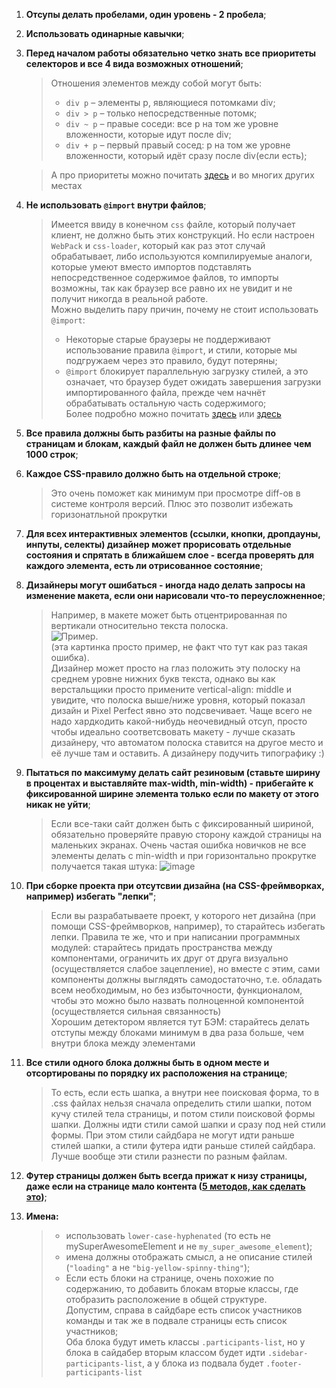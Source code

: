 1. **Отсупы делать пробелами, один уровень - 2 пробела**;
2. **Использовать одинарные кавычки**;

3. **Перед началом работы обязательно четко знать все приоритеты селекторов и все 4 вида возможных отношений**;
    > Отношения элементов между собой могут быть:
    > * `div p` – элементы p, являющиеся потомками div;
    > * `div > p` – только непосредственные потомк;
    > * `div ~ p` – правые соседи: все p на том же уровне вложенности, которые идут после div;
    > * `div + p` – первый правый сосед: p на том же уровне вложенности, который идёт сразу после div(если есть);   

    > А про приоритеты можно почитать [здесь](https://habrahabr.ru/post/137588/) и во многих других местах

4. **Не использовать `@import` внутри файлов**;
    > Имеется ввиду в конечном `css` файле, который получает клиент, не должно быть этих конструкций. Но если настроен `WebPack` и `css-loader`, который как раз этот случай обрабатывает, либо используются компилируемые аналоги, которые умеют вместо импортов подставлять непосредственное содержимое файлов, то импорты возможны, так как браузер все равно их не увидит и не получит никогда в реальной работе.   
    > Можно выделить пару причин, почему не стоит использовать `@import`:
    > * Некоторые старые браузеры не поддерживают использование правила `@import`, и стили, которые мы подгружаем через это правило, будут потеряны;
    > * `@import` блокирует параллельную загрузку стилей, а это означает, что браузер будет ожидать завершения загрузки импортированного файла, прежде чем начнёт обрабатывать остальную часть содержимого;  
    > Более подробно можно почитать [здесь](http://www.stevesouders.com/blog/2009/04/09/dont-use-import/) или [здесь](http://www.stevesouders.com/blog/2009/04/09/dont-use-import/)


5. **Все правила должны быть разбиты на разные файлы по страницам и блокам, каждый файл не должен быть длинее чем 1000 строк**;

6. **Каждое CSS-правило должно быть на отдельной строке**;
    > Это очень поможет как минимум при просмотре diff-ов в системе контроля версий. Плюс это позволит избежать горизонатльной прокрутки

7. **Для всех интерактивных элементов (ссылки, кнопки, дропдауны, инпуты, селекты) дизайнер может прорисовать отдельные состояния и спрятать в ближайшем слое - всегда проверять для каждого элемента, есть ли отрисованное состояние**;

8. **Дизайнеры могут ошибаться - иногда надо делать запросы на изменение макета, если они нарисовали что-то переусложненное**;
    > Например, в макете может быть отцентрированная по вертикали относительно текста полоска.  
    > ![Пример](https://user-images.githubusercontent.com/12808495/55335190-df687980-54c4-11e9-8623-13ecdb996ebc.png). <br>
    > (эта картинка просто пример, не факт что тут как раз такая ошибка).<br>
    > Дизайнер может просто на глаз положить эту полоску на среднем уровне нижних букв текста, однако вы как верстальщики просто примените vertical-align: middle и увидите, что полоска выше/ниже уровня, который показал дизайн и Pixel Perfect явно это подсвечивает. Чаще всего не надо хардкодить какой-нибудь неочевидный отсуп, просто чтобы идеально соответсвовать макету - лучше сказать дизайнеру, что автоматом полоска ставится на другое место и её лучше там и оставить. А дизайнеру подучить типографику :)

9. **Пытаться по максимуму делать сайт резиновым (ставьте ширину в процентах и выставляйте max-width, min-width) - прибегайте к фиксированной ширине элемента только если по макету от этого никак не уйти**;
    >Если все-таки сайт должен быть с фиксированный шириной, обязательно проверяйте правую сторону каждой страницы на маленьких экранах. Очень частая ошибка новичков не все элементы делать с min-width и при горизонтально прокрутке получается такая штука:
    > ![image](https://rizzoma.com/r/files/a87a0a28b84d6326d4f3909e8801dab7-60dd9b15a5f2c5e495726e74545edcae-0-0.7016728184648524)

10. **При сборке проекта при отсутсвии дизайна (на CSS-фреймворках, например) избегать "лепки"**;
    > Если вы разрабатываете проект, у которого нет дизайна (при помощи CSS-фреймворков, например), то старайтесь избегать лепки.
    Правила те же, что и при написании программных модулей: старайтесь придать пространства между компонентами, ограничить их друг от друга визуально (осуществляется слабое зацепление), но вместе с этим, сами компоненты должны выглядять самодостаточно, т.е. обладать всем необходимым, но без избыточности, функционалом, чтобы это можно было назвать полноценной компонентой (осуществляется сильная связанность)   
    > Хорошим детектором является тут БЭМ: старайтесь делать отступы между блоками минимум в два раза больше, чем внутри блока между элементами

11. **Все стили одного блока должны быть в одном месте и отсортированы по порядку их расположения на странице**;
    >То есть, если есть шапка, а внутри нее поисковая форма, то в .css файлах нельзя сначала определить стили шапки, потом кучу стилей тела страницы, и потом стили поисковой формы шапки. Должны идти стили самой шапки и сразу под ней стили формы.
    При этом стили сайдбара не могут идти раньше стилей шапки, а стили футера идти раньше стилей сайдбара. Лучше вообще эти стили разнести по разным файлам.

12. **Футер страницы должен быть всегда прижат к низу страницы, даже если на странице мало контента ([5 методов, как сделать это](http://dimox.name/press_footer_bottom_with_css/))**;

13. **Имена:**
    > * использовать `lower-case-hyphenated` (то есть не mySuperAwesomeElement и не `my_super_awesome_element`);
    > * имена должны отображать смысл, а не описание стилей (`"loading"` а не `"big-yellow-spinny-thing"`);
    > * Если есть блоки на странице, очень похожие по содержанию, то  добавить блокам вторые классы, где отобразить расположение в общей структуре.<br>
    Допустим, справа в сайдбаре есть список участников команды и так же в подвале страницы есть список участников;   
    Оба блока будут иметь классы `.participants-list`, но у блока в сайдабер вторым классом будет идти `.sidebar-participants-list`, а у блока из подвала будет `.footer-participants-list`



